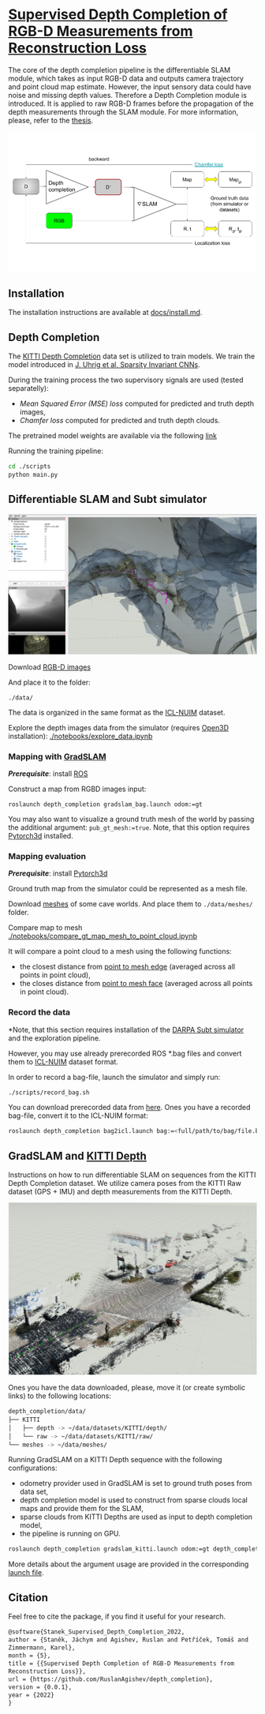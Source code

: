 # [Supervised Depth Completion of RGB-D Measurements from Reconstruction Loss](https://docs.google.com/document/d/17J_ckwe_O4rgceCp6kVXL7DN4urH3mCqgWJ3b4MlOI4/edit?usp=sharing)

The core of the depth completion pipeline is the differentiable SLAM module, which takes as input RGB-D data and outputs camera trajectory and point cloud map estimate.
However, the input sensory data could have noise and missing depth values.
Therefore a Depth Completion module is introduced. It is applied to raw RGB-D frames before the propagation of the depth measurements through the SLAM module. 
For more information, please, refer to the [thesis](https://dspace.cvut.cz/bitstream/handle/10467/100864/F3-BP-2022-Stanek-Jachym-Machine_Learning_for_Robotic_Exploration.pdf).

![mapping_gradslam](docs/imgs/depth_completion_pipeline.png)

## Installation

The installation instructions are available at
[docs/install.md](https://github.com/RuslanAgishev/depth_completion/blob/main/docs/install.md).

## Depth Completion

The [KITTI Depth Completion](http://www.cvlibs.net/datasets/kitti/eval_depth.php?benchmark=depth_completion)
data set is utilized to train models.
We train the model introduced in
[J. Uhrig et al, Sparsity Invariant CNNs](http://www.cvlibs.net/publications/Uhrig2017THREEDV.pdf).

During the training process the two supervisory signals are used (tested separatelly):

- *Mean Squared Error (MSE) loss* computed for predicted and truth depth images,
- *Chamfer loss* computed for predicted and truth depth clouds.

The pretrained model weights are available via the following
[link](https://drive.google.com/drive/folders/15EjnLWQu6VZAp7ukC5y0dwrTbbG1AYTK?usp=sharing)

Running the training pipeline:
```bash
cd ./scripts
python main.py
```

## Differentiable SLAM and Subt simulator

![mapping_gradslam](docs/imgs/gradslam_subt.png)

Download [RGB-D images](https://drive.google.com/drive/folders/1Y1GSDI-Qo6XpZZPtUTi9ou2tghoYh5fr?usp=sharing)

And place it to the folder:
```
./data/
```

The data is organized in the same format as the [ICL-NUIM](https://www.doc.ic.ac.uk/~ahanda/VaFRIC/iclnuim.html)
dataset.

Explore the depth images data from the simulator (requires
[Open3D](https://github.com/isl-org/Open3D)
installation):
[./notebooks/explore_data.ipynb](https://github.com/RuslanAgishev/depth_completion/blob/master/notebooks/explore_data.ipynb)


### Mapping with [GradSLAM](https://github.com/gradslam/gradslam)

***Prerequisite***: install [ROS](https://www.ros.org/)

Construct a map from RGBD images input:
```
roslaunch depth_completion gradslam_bag.launch odom:=gt
```

You may also want to visualize a ground truth mesh of the world by passing the additional argument:
```pub_gt_mesh:=true```.
Note, that this option requires
[Pytorch3d](https://github.com/facebookresearch/pytorch3d)
installed.


### Mapping evaluation

***Prerequisite***: install [Pytorch3d](https://github.com/facebookresearch/pytorch3d/blob/master/INSTALL.md)

Ground truth map from the simulator could be represented as a mesh file.

Download
[meshes](https://drive.google.com/drive/folders/1S3UlJ4MgNsU72PTwJku-gyHZbv3aw26Z?usp=sharing)
of some cave worlds.
And place them to `./data/meshes/` folder.

Compare map to mesh
[./notebooks/compare_gt_map_mesh_to_point_cloud.ipynb](https://github.com/RuslanAgishev/depth_completion/blob/main/notebooks/compare_gt_map_mesh_to_point_cloud.ipynb)

It will compare a point cloud to a mesh using the following functions:
- the closest distance from
[point to mesh edge](https://pytorch3d.readthedocs.io/en/latest/modules/loss.html#pytorch3d.loss.point_mesh_edge_distance)
(averaged across all points in point cloud),
- the closes distance from
[point to mesh face](https://pytorch3d.readthedocs.io/en/latest/modules/loss.html#pytorch3d.loss.point_mesh_face_distance)
(averaged across all points in point cloud).


### Record the data

*Note, that this section requires installation of the
[DARPA Subt simulator](https://github.com/osrf/subt)
and the exploration pipeline.

However, you may use already prerecorded ROS *.bag files and convert them
to [ICL-NUIM](https://www.doc.ic.ac.uk/~ahanda/VaFRIC/iclnuim.html)
dataset format.

In order to record a bag-file, launch the simulator and simply run:
```bash
./scripts/record_bag.sh
```

You can download prerecorded data from
[here](https://drive.google.com/file/d/1kFbH38nbsHm7UR1B9Du3A0BcjLG1CiSR/view?usp=sharing).
Ones you have a recorded bag-file, convert it to the ICL-NUIM format:
```bash
roslaunch depth_completion bag2icl.launch bag:=<full/path/to/bag/file.bag>
```

## GradSLAM and [KITTI Depth](http://www.cvlibs.net/datasets/kitti/eval_depth.php?benchmark=depth_completion)

Instructions on how to run differentiable SLAM on sequences from the KITTI Depth Completion dataset.
We utilize camera poses from the KITTI Raw dataset (GPS + IMU) and depth measurements from the KITTI Depth.

![mapping_gradslam](docs/imgs/gradslam_kitti.png)

Ones you have the data downloaded, please, move it (or create symbolic links) to the following locations:

```bash
depth_completion/data/
├── KITTI
│   ├── depth -> ~/data/datasets/KITTI/depth/
│   └── raw -> ~/data/datasets/KITTI/raw/
└── meshes -> ~/data/meshes/
```

Running GradSLAM on a KITTI Depth sequence with the following configurations:

- odometry provider used in GradSLAM is set to ground truth poses from data set,
- depth completion model is used to construct from sparse clouds local maps and provide them for the SLAM,
- sparse clouds from KITTI Depths are used as input to depth completion model,
- the pipeline is running on GPU.

```bash
roslaunch depth_completion gradslam_kitti.launch odom:=gt depth_completion:=1 depth_type:=sparse device:='cuda:0'
```

More details about the argument usage are provided in the corresponding
[launch file](https://github.com/RuslanAgishev/depth_completion/blob/main/launch/gradslam_kitti.launch).


## Citation

Feel free to cite the package, if you find it useful for your research.

```
@software{Stanek_Supervised_Depth_Completion_2022,
author = {Staněk, Jáchym and Agishev, Ruslan and Petříček, Tomáš and Zimmermann, Karel},
month = {5},
title = {{Supervised Depth Completion of RGB-D Measurements from Reconstruction Loss}},
url = {https://github.com/RuslanAgishev/depth_completion},
version = {0.0.1},
year = {2022}
}
```
